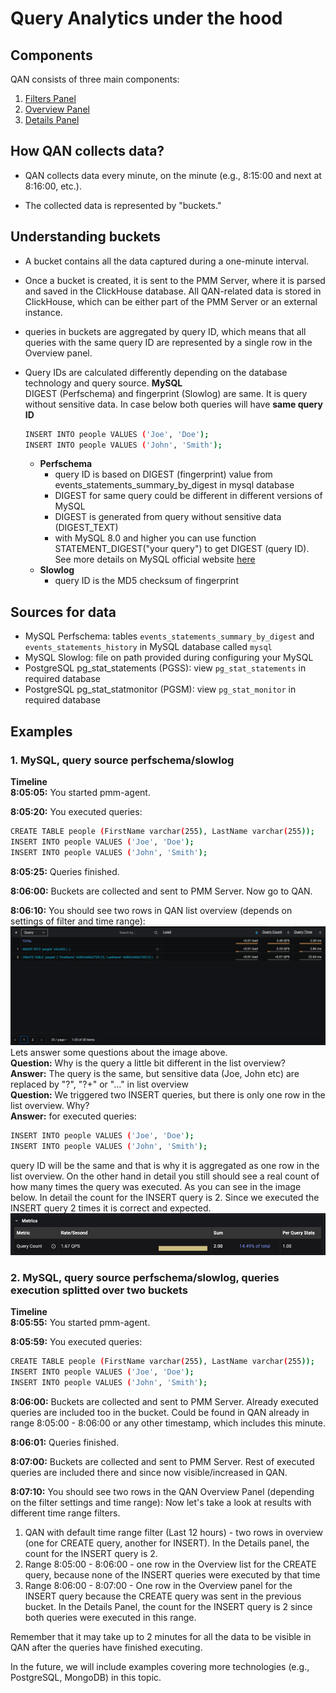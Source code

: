 # Query Analytics under the hood

## Components
QAN consists of three main components:
1. [Filters Panel](../get-started/./query-analytics.md#filters-panel)
2. [Overview Panel](../get-started./query-analytics.md#overview-panel)
3. [Details Panel](../get-started./query-analytics.md#details-panel)

## How QAN collects data?
- QAN collects data every minute, on the minute (e.g., 8:15:00 and next at 8:16:00, etc.).

- The collected data is represented by "buckets."

## Understanding buckets
- A bucket contains all the data captured during a one-minute interval.

-  Once a bucket is created, it is sent to the PMM Server, where it is parsed and saved in the ClickHouse database. All QAN-related data is stored in ClickHouse, which can be either part of the PMM Server or an external instance.

- queries in buckets are aggregated by query ID, which means that all queries with the same query ID are represented by a single row in the Overview panel.
- Query IDs are calculated differently depending on the database technology and query source.
**MySQL**   
DIGEST (Perfschema) and fingerprint (Slowlog) are same. It is query without sensitive data. In case below both queries will have **same query ID**  
    ```sh
    INSERT INTO people VALUES ('Joe', 'Doe'); 
    INSERT INTO people VALUES ('John', 'Smith'); 
    ``` 
    - **Perfschema** 
        - query ID is based on DIGEST (fingerprint) value from events_statements_summary_by_digest in mysql database 
        - DIGEST for same query could be different in different versions of MySQL 
        - DIGEST is generated from query without sensitive data (DIGEST_TEXT)
        - with MySQL 8.0 and higher you can use function STATEMENT_DIGEST("your query") to get DIGEST (query ID). See more details on MySQL official website [here](https://dev.mysql.com/doc/refman/8.0/en/encryption-functions.html#function_statement-digest "MySQL Perfschema digest details") 
    - **Slowlog** 
        - query ID is the MD5 checksum of fingerprint

## Sources for data
- MySQL Perfschema: tables `events_statements_summary_by_digest` and `events_statements_history` in MySQL database called `mysql`
- MySQL Slowlog: file on path provided during configuring your MySQL
- PostgreSQL pg_stat_statements (PGSS): view `pg_stat_statements` in required database
- PostgreSQL pg_stat_statmonitor (PGSM): view `pg_stat_monitor` in required database

## Examples
### 1. MySQL, query source perfschema/slowlog
**Timeline**   
**8:05:05:** You started pmm-agent.

**8:05:20:** You executed queries:
```sh 
CREATE TABLE people (FirstName varchar(255), LastName varchar(255));
INSERT INTO people VALUES ('Joe', 'Doe');
INSERT INTO people VALUES ('John', 'Smith');
```
**8:05:25:** Queries finished.

**8:06:00:** Buckets are collected and sent to PMM Server. Now go to QAN.

**8:06:10:** You should see two rows in QAN list overview (depends on settings of filter and time range):
![QAN MySQL Example 1 List Overview](../_images/PMM_Query_Analytics_Example1_Overview.png) 
Lets answer some questions about the image above.   
**Question:** Why is the query a little bit different in the list overview?   
**Answer:** The query is the same, but sensitive data (Joe, John etc) are replaced by "?", "?+" or "..." in list overview  
**Question:** We triggered two INSERT queries, but there is only one row in the list overview. Why?   
**Answer:** for executed queries: 
```sh 
INSERT INTO people VALUES ('Joe', 'Doe');
INSERT INTO people VALUES ('John', 'Smith');
``` 
query ID will be the same and that is why it is aggregated as one row in the list overview. On the other hand in detail you still should see a real count of how many times the query was executed. As you can see in the image below. In detail the count for the INSERT query is 2. Since we executed the INSERT query 2 times it is correct and expected. 
![QAN MySQL Example 1 Details](../_images/PMM_Query_Analytics_Example1_Details.png)

### 2. MySQL, query source perfschema/slowlog, queries execution splitted over two buckets
**Timeline**   
**8:05:55:** You started pmm-agent. 

**8:05:59:** You executed queries: 
```sh
CREATE TABLE people (FirstName varchar(255), LastName varchar(255));
INSERT INTO people VALUES ('Joe', 'Doe');
INSERT INTO people VALUES ('John', 'Smith'); 
``` 
**8:06:00:** Buckets are collected and sent to PMM Server. Already executed queries are included too in the bucket. Could be found in QAN already in range 8:05:00 - 8:06:00 or any other timestamp, which includes this minute.

**8:06:01:** Queries finished.

**8:07:00:** Buckets are collected and sent to PMM Server. Rest of executed queries are included there and since now visible/increased in QAN.

**8:07:10:** You should see two rows in the QAN Overview Panel (depending on the filter settings and time range):
Now let's take a look at results with different time range filters.
1. QAN with default time range filter (Last 12 hours) - two rows in overview (one for CREATE query, another for INSERT). In the Details panel, the count for the INSERT query is 2.
2. Range 8:05:00 - 8:06:00 - one row in the Overview list for the CREATE query, because none of the INSERT queries were executed by that time
3. Range 8:06:00 - 8:07:00 - One row in the Overview panel for the INSERT query because the CREATE query was sent in the previous bucket.
In the Details Panel, the count for the INSERT query is 2 since both queries were executed in this range.

Remember that it may take up to 2 minutes for all the data to be visible in QAN after the queries have finished executing.

In the future, we will include examples covering more technologies (e.g., PostgreSQL, MongoDB) in this topic.